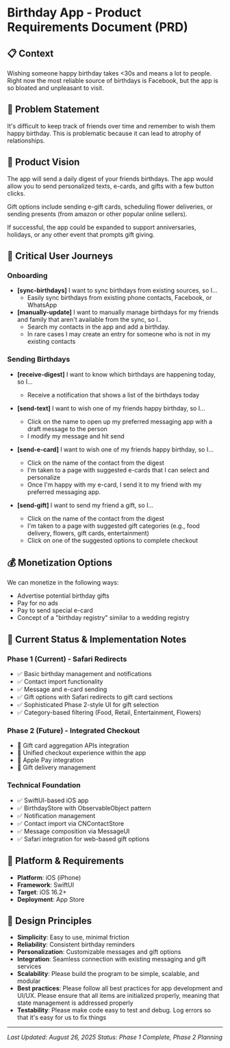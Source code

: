 # Birthday App - Product Requirements Document (PRD)

## 📋 **Context**
Wishing someone happy birthday takes <30s and means a lot to people. Right now the most reliable source of birthdays is Facebook, but the app is so bloated and unpleasant to visit.

## 🎯 **Problem Statement**
It's difficult to keep track of friends over time and remember to wish them happy birthday. This is problematic because it can lead to atrophy of relationships.

## 🚀 **Product Vision**
The app will send a daily digest of your friends birthdays. The app would allow you to send personalized texts, e-cards, and gifts with a few button clicks.

Gift options include sending e-gift cards, scheduling flower deliveries, or sending presents (from amazon or other popular online sellers).

If successful, the app could be expanded to support anniversaries, holidays, or any other event that prompts gift giving.

## 👥 **Critical User Journeys**

### **Onboarding**
- **[sync-birthdays]** I want to sync birthdays from existing sources, so I…
  - Easily sync birthdays from existing phone contacts, Facebook, or WhatsApp
- **[manually-update]** I want to manually manage birthdays for my friends and family that aren't available from the sync, so I..
  - Search my contacts in the app and add a birthday.
  - In rare cases I may create an entry for someone who is not in my existing contacts

### **Sending Birthdays**
- **[receive-digest]** I want to know which birthdays are happening today, so I…
  - Receive a notification that shows a list of the birthdays today
- **[send-text]** I want to wish one of my friends happy birthday, so I…
  - Click on the name to open up my preferred messaging app with a draft message to the person
  - I modify my message and hit send
- **[send-e-card]** I want to wish one of my friends happy birthday, so I…
  - Click on the name of the contact from the digest
  - I'm taken to a page with suggested e-cards that I can select and personalize
  - Once I'm happy with my e-card, I send it to my friend with my preferred messaging app.

- **[send-gift]** I want to send my friend a gift, so I...
  - Click on the name of the contact from the digest
  - I'm taken to a page with suggested gift categories (e.g., food delivery, flowers, gift cards, entertainment)
  - Click on one of the suggested options to complete checkout

## 💰 **Monetization Options**
We can monetize in the following ways:
- Advertise potential birthday gifts
- Pay for no ads
- Pay to send special e-card
- Concept of a "birthday registry" similar to a wedding registry

## 🔄 **Current Status & Implementation Notes**

### **Phase 1 (Current) - Safari Redirects**
- ✅ Basic birthday management and notifications
- ✅ Contact import functionality
- ✅ Message and e-card sending
- ✅ Gift options with Safari redirects to gift card sections
- ✅ Sophisticated Phase 2-style UI for gift selection
- ✅ Category-based filtering (Food, Retail, Entertainment, Flowers)

### **Phase 2 (Future) - Integrated Checkout**
- 🔄 Gift card aggregation APIs integration
- 🔄 Unified checkout experience within the app
- 🔄 Apple Pay integration
- 🔄 Gift delivery management

### **Technical Foundation**
- ✅ SwiftUI-based iOS app
- ✅ BirthdayStore with ObservableObject pattern
- ✅ Notification management
- ✅ Contact import via CNContactStore
- ✅ Message composition via MessageUI
- ✅ Safari integration for web-based gift options

## 📱 **Platform & Requirements**
- **Platform**: iOS (iPhone)
- **Framework**: SwiftUI
- **Target**: iOS 16.2+
- **Deployment**: App Store

## 🎨 **Design Principles**
- **Simplicity**: Easy to use, minimal friction
- **Reliability**: Consistent birthday reminders
- **Personalization**: Customizable messages and gift options
- **Integration**: Seamless connection with existing messaging and gift services
- **Scalability**: Please build the program to be simple, scalable, and modular
- **Best practices**: Please follow all best practices for app development and UI/UX. Please ensure that all items are initialized properly, meaning that state management is addressed properly
- **Testability**: Please make code easy to test and debug. Log errors so that it's easy for us to fix things


---

*Last Updated: August 26, 2025*
*Status: Phase 1 Complete, Phase 2 Planning*
